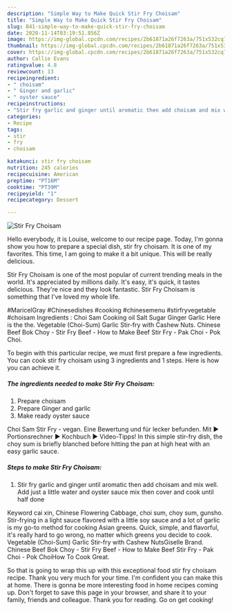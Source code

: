 ```yaml
---
description: "Simple Way to Make Quick Stir Fry Choisam"
title: "Simple Way to Make Quick Stir Fry Choisam"
slug: 841-simple-way-to-make-quick-stir-fry-choisam
date: 2020-11-14T03:19:51.856Z
image: https://img-global.cpcdn.com/recipes/2b61871a26f7263a/751x532cq70/stir-fry-choisam-recipe-main-photo.jpg
thumbnail: https://img-global.cpcdn.com/recipes/2b61871a26f7263a/751x532cq70/stir-fry-choisam-recipe-main-photo.jpg
cover: https://img-global.cpcdn.com/recipes/2b61871a26f7263a/751x532cq70/stir-fry-choisam-recipe-main-photo.jpg
author: Callie Evans
ratingvalue: 4.8
reviewcount: 13
recipeingredient:
- " choisam"
- " Ginger and garlic"
- " oyster sauce"
recipeinstructions:
- "Stir fry garlic and ginger until aromatic then add choisam and mix well. Add just a little water and oyster sauce mix then cover and cook until half done"
categories:
- Recipe
tags:
- stir
- fry
- choisam

katakunci: stir fry choisam 
nutrition: 245 calories
recipecuisine: American
preptime: "PT16M"
cooktime: "PT39M"
recipeyield: "1"
recipecategory: Dessert

---
```



![Stir Fry Choisam](https://img-global.cpcdn.com/recipes/2b61871a26f7263a/751x532cq70/stir-fry-choisam-recipe-main-photo.jpg)

Hello everybody, it is Louise, welcome to our recipe page. Today, I'm gonna show you how to prepare a special dish, stir fry choisam. It is one of my favorites. This time, I am going to make it a bit unique. This will be really delicious.

Stir Fry Choisam is one of the most popular of current trending meals in the world. It's appreciated by millions daily. It's easy, it's quick, it tastes delicious. They're nice and they look fantastic. Stir Fry Choisam is something that I've loved my whole life.

#MaricelGray #Chinesedishes #cooking #chinesemenu #stirfryvegetable #choisam Ingredients : Choi Sam Cooking oil Salt Sugar Ginger Garlic Here is the the. Vegetable (Choi-Sum) Garlic Stir-fry with Cashew Nuts. Chinese Beef Bok Choy - Stir Fry Beef - How to Make Beef Stir Fry - Pak Choi - Pok Choi.


To begin with this particular recipe, we must first prepare a few ingredients. You can cook stir fry choisam using 3 ingredients and 1 steps. Here is how you can achieve it.

<!--inarticleads1-->

##### The ingredients needed to make Stir Fry Choisam:

1. Prepare  choisam
1. Prepare  Ginger and garlic
1. Make ready  oyster sauce


Choi Sam Stir Fry - vegan. Eine Bewertung und für lecker befunden. Mit ► Portionsrechner ► Kochbuch ► Video-Tipps! In this simple stir-fry dish, the choy sum is briefly blanched before hitting the pan at high heat with an easy garlic sauce. 

<!--inarticleads2-->

##### Steps to make Stir Fry Choisam:

1. Stir fry garlic and ginger until aromatic then add choisam and mix well. Add just a little water and oyster sauce mix then cover and cook until half done


Keyword cai xin, Chinese Flowering Cabbage, choi sum, choy sum, gunsho. Stir-frying in a light sauce flavored with a little soy sauce and a lot of garlic is my go-to method for cooking Asian greens. Quick, simple, and flavorful, it&#39;s really hard to go wrong, no matter which greens you decide to cook. Vegetable (Choi-Sum) Garlic Stir-fry with Cashew NutsGiselle Brand. Chinese Beef Bok Choy - Stir Fry Beef - How to Make Beef Stir Fry - Pak Choi - Pok ChoiHow To Cook Great. 

So that is going to wrap this up with this exceptional food stir fry choisam recipe. Thank you very much for your time. I'm confident you can make this at home. There is gonna be more interesting food in home recipes coming up. Don't forget to save this page in your browser, and share it to your family, friends and colleague. Thank you for reading. Go on get cooking!
